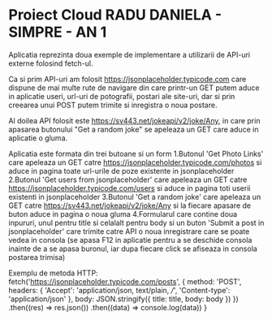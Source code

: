# Proiect Cloud RADU DANIELA - SIMPRE - AN 1


Aplicatia reprezinta doua exemple de implementare a utilizarii de API-uri externe folosind fetch-ul. 

Ca si prim API-uri am folosit https://jsonplaceholder.typicode.com care dispune de mai multe rute de navigare
din care printr-un GET putem aduce in aplicatie useri, url-uri de potografii, postari ale site-uri,
dar si prin creearea unui POST putem trimite si inregistra o noua postare.

Al doilea API folosit este https://sv443.net/jokeapi/v2/joke/Any, in care prin apasarea butonului "Get a random joke" se apeleaza un GET care aduce in aplicatie o gluma. 

Aplicatia este formata din trei butoane si un form
1.Butonul 'Get Photo Links' care apeleaza un GET catre https://jsonplaceholder.typicode.com/photos si aduce in pagina toate url-urile de poze existente in jsonplaceholder
2.Butonul 'Get users from jsonplaceholder' care apeleaza un GET catre https://jsonplaceholder.typicode.com/users si aduce in pagina toti userii existenti in jsonplaceholder
3.Butonul 'Get a random joke' care apeleaza un GET catre https://sv443.net/jokeapi/v2/joke/Any si la fiecare apasare de buton aduce in pagina o noua gluma
4.Formularul care contine doua inpururi, unul pentru title si celalalt pentru body si un buton 'Submit a post in jsonplaceholder' care trimite catre API o noua inregistrare care se poate vedea in consola
(se apasa F12 in aplicatie pentru a se deschide consola inainte de a se apasa buronul, iar dupa fiecare click se afiseaza in consola postarea trimisa)

Exemplu de metoda HTTP:
  fetch('https://jsonplaceholder.typicode.com/posts', {
                method: 'POST',
                headers: {
                    'Accept': 'application/json, text/plain, */*',
                    'Content-type': 'application/json'
                },
                body: JSON.stringify({ title: title, body: body })
            })
                .then((res) => res.json())
                .then((data) => console.log(data))
        }
        
        